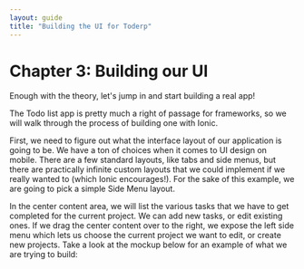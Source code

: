 ```yaml
---
layout: guide
title: "Building the UI for Toderp"
---
```


# Chapter 3: Building our UI

Enough with the theory, let's jump in and start building a real app!

The Todo list app is pretty much a right of passage for frameworks, so we will walk through the process of building one with Ionic.

First, we need to figure out what the interface layout of our application is going to be. We have a ton of choices when it comes to UI design on mobile. There are a few standard layouts, like tabs and side menus, but there are practically infinite custom layouts that we could implement if we really wanted to (which Ionic encourages!). For the sake of this example, we are going to pick a simple Side Menu layout.

In the center content area, we will list the various tasks that we have to get completed for the current project. We can add new tasks, or edit existing ones. If we drag the center content over to the right, we expose the left side menu which lets us choose the current project we want to edit, or create new projects.  Take a look at the mockup below for an example of what we are trying to build:
